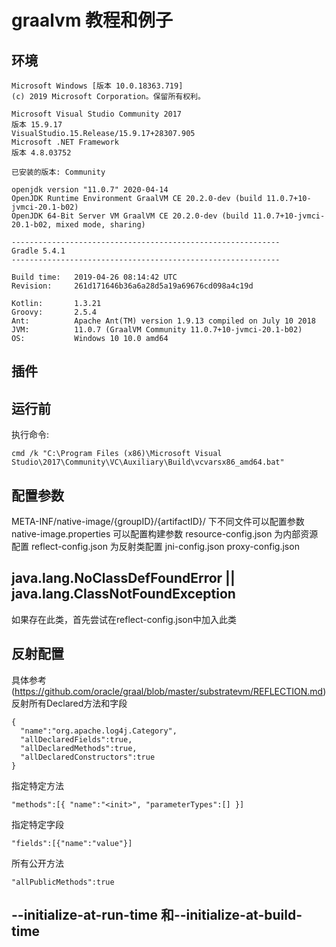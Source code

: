 # graalvm 教程和例子
## 环境
```
Microsoft Windows [版本 10.0.18363.719]
(c) 2019 Microsoft Corporation。保留所有权利。
```
```
Microsoft Visual Studio Community 2017 
版本 15.9.17
VisualStudio.15.Release/15.9.17+28307.905
Microsoft .NET Framework
版本 4.8.03752

已安装的版本: Community
```
```
openjdk version "11.0.7" 2020-04-14
OpenJDK Runtime Environment GraalVM CE 20.2.0-dev (build 11.0.7+10-jvmci-20.1-b02)
OpenJDK 64-Bit Server VM GraalVM CE 20.2.0-dev (build 11.0.7+10-jvmci-20.1-b02, mixed mode, sharing)
```
```
------------------------------------------------------------
Gradle 5.4.1
------------------------------------------------------------

Build time:   2019-04-26 08:14:42 UTC
Revision:     261d171646b36a6a28d5a19a69676cd098a4c19d

Kotlin:       1.3.21
Groovy:       2.5.4
Ant:          Apache Ant(TM) version 1.9.13 compiled on July 10 2018
JVM:          11.0.7 (GraalVM Community 11.0.7+10-jvmci-20.1-b02)
OS:           Windows 10 10.0 amd64
```

## 插件

## 运行前
执行命令:
```
cmd /k "C:\Program Files (x86)\Microsoft Visual Studio\2017\Community\VC\Auxiliary\Build\vcvarsx86_amd64.bat"
```
## 配置参数
META-INF/native-image/{groupID}/{artifactID}/ 下不同文件可以配置参数
native-image.properties 可以配置构建参数
resource-config.json 为内部资源配置
reflect-config.json 为反射类配置
jni-config.json 
proxy-config.json

## java.lang.NoClassDefFoundError || java.lang.ClassNotFoundException
如果存在此类，首先尝试在reflect-config.json中加入此类
## 反射配置
具体参考(https://github.com/oracle/graal/blob/master/substratevm/REFLECTION.md)
反射所有Declared方法和字段
```
{
  "name":"org.apache.log4j.Category", 
  "allDeclaredFields":true,
  "allDeclaredMethods":true,
  "allDeclaredConstructors":true
}
```
指定特定方法
```
"methods":[{ "name":"<init>", "parameterTypes":[] }]
```
指定特定字段
```
"fields":[{"name":"value"}]
```
所有公开方法
```
"allPublicMethods":true
```
## --initialize-at-run-time 和--initialize-at-build-time

